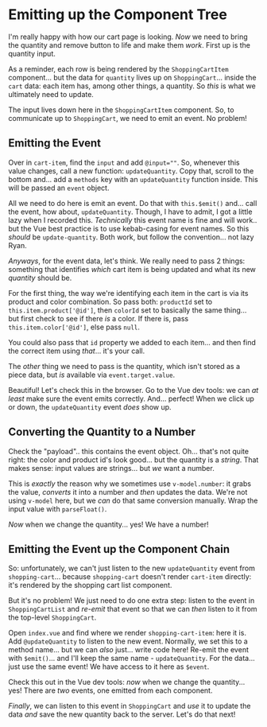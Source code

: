 # Emitting up the Component Tree

I'm really happy with how our cart page is looking. *Now* we need to bring the
quantity and remove button to life and make them *work*. First up is the quantity
input.

As a reminder, each row is being rendered by the `ShoppingCartItem` component...
but the data for `quantity` lives up on `ShoppingCart`... inside the `cart` data:
each item has, among other things, a quantity. So *this* is what we ultimately
need to update.

The input lives down here in the `ShoppingCartItem` component. So, to communicate
up to `ShoppingCart`, we need to emit an event. No problem!

## Emitting the Event

Over in `cart-item`, find the `input` and add `@input=""`. So, whenever this
value changes, call a new function: `updateQuantity`. Copy that, scroll to the
bottom and... add a `methods` key with an `updateQuantity` function inside.
This will be passed an `event` object.

All we need to do here is emit an event. Do that with `this.$emit()` and...
call the event, how about, `updateQuantity`. Though, I have to admit, I got a
little lazy when I recorded this. *Technically* this event name is fine and will
work.. but the Vue best practice is to use kebab-casing for event names. So this
*should* be `update-quantity`. Both work, but follow the convention... not lazy
Ryan.

*Anyways*, for the event data, let's think. We really need to pass 2 things: something
that identifies *which* cart item is being updated and what its new *quantity*
should be.

For the first thing, the way we're identifying each item in the cart is via its
product and color combination. So pass both: `productId` set to
`this.item.product['@id']`, then `colorId` set to basically the same thing... but
first check to see if there *is* a color. If there is, pass
`this.item.color['@id']`, else pass `null`.

You could also pass that `id` property we added to each item... and then find the
correct item using *that*... it's your call.

The *other* thing we need to pass is the quantity, which isn't stored as a piece
data, but *is* available via `event.target.value`.

Beautiful! Let's check this in the browser. Go to the Vue dev tools: we can
*at least* make sure the event emits correctly. And... perfect! When we click
up or down, the `updateQuantity` event *does* show up.

## Converting the Quantity to a Number

Check the "payload".. this contains the event object. Oh... that's not quite
right: the color and product id's look good... but the quantity is a *string*.
That makes sense: input values are strings... but *we* want a number.

This is *exactly* the reason why we sometimes use `v-model.number`: it grabs the
value, *converts* it into a number and *then* updates the data. We're not using
`v-model` here, but we *can* do that same conversion manually. Wrap the input
value with `parseFloat()`.

*Now* when we change the quantity... yes! We have a number!

## Emitting the Event up the Component Chain

So: unfortunately, we can't just listen to the new `updateQuantity` event from
`shopping-cart`... because `shopping-cart` doesn't render `cart-item` directly:
it's rendered by the shopping cart list component.

But it's no problem! We just need to do one extra step: listen to the event
in `ShoppingCartList` and *re-emit* that event so that we can *then* listen to it
from the top-level `ShoppingCart`.

Open `index.vue` and find where we render `shopping-cart-item`: here it is.
Add `@updateQuantity` to listen to the new event. Normally, we set this to a method
name... but we can *also* just... write code here! Re-emit the event with
`$emit()`... and I'll keep the same name - `updateQuantity`. For the data...
just use the same event! We have access to it here as `$event`.

Check this out in the Vue dev tools: *now* when we change the quantity... yes!
There are *two* events, one emitted from each component.

*Finally*, we can listen to this event in `ShoppingCart` and *use* it to update
the data *and* save the new quantity back to the server. Let's do that next!
